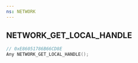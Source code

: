 ```yaml
---
ns: NETWORK
---
```

## NETWORK_GET_LOCAL_HANDLE

```c
// 0xE86051786B66CD8E
Any NETWORK_GET_LOCAL_HANDLE();
```

